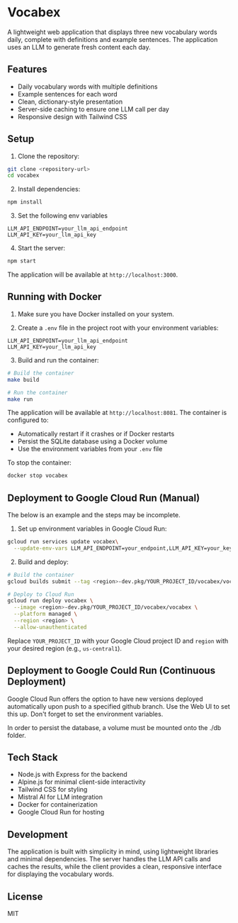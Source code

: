 # Vocabex

A lightweight web application that displays three new vocabulary words daily, complete with definitions and example sentences. The application uses an LLM to generate fresh content each day.

## Features

- Daily vocabulary words with multiple definitions
- Example sentences for each word
- Clean, dictionary-style presentation
- Server-side caching to ensure one LLM call per day
- Responsive design with Tailwind CSS

## Setup

1. Clone the repository:
```bash
git clone <repository-url>
cd vocabex
```

2. Install dependencies:
```bash
npm install
```

3. Set the following env variables
```
LLM_API_ENDPOINT=your_llm_api_endpoint
LLM_API_KEY=your_llm_api_key
```

4. Start the server:
```bash
npm start
```

The application will be available at `http://localhost:3000`.

## Running with Docker

1. Make sure you have Docker installed on your system.

2. Create a `.env` file in the project root with your environment variables:
```
LLM_API_ENDPOINT=your_llm_api_endpoint
LLM_API_KEY=your_llm_api_key
```

3. Build and run the container:
```bash
# Build the container
make build

# Run the container
make run
```

The application will be available at `http://localhost:8081`. The container is configured to:
- Automatically restart if it crashes or if Docker restarts
- Persist the SQLite database using a Docker volume
- Use the environment variables from your `.env` file

To stop the container:
```bash
docker stop vocabex
```

## Deployment to Google Cloud Run (Manual)

The below is an example and the steps may be incomplete.

1. Set up environment variables in Google Cloud Run:
```bash
gcloud run services update vocabex\
  --update-env-vars LLM_API_ENDPOINT=your_endpoint,LLM_API_KEY=your_key
```

2. Build and deploy:
```bash
# Build the container
gcloud builds submit --tag <region>-dev.pkg/YOUR_PROJECT_ID/vocabex/vocabex

# Deploy to Cloud Run
gcloud run deploy vocabex \
  --image <region>-dev.pkg/YOUR_PROJECT_ID/vocabex/vocabex \
  --platform managed \
  --region <region> \
  --allow-unauthenticated
```

Replace `YOUR_PROJECT_ID` with your Google Cloud project ID and `region` with your desired region (e.g., `us-central1`).

## Deployment to Google Could Run (Continuous Deployment)

Google Cloud Run offers the option to have new versions deployed automatically upon push to a specified github branch.
Use the Web UI to set this up. Don't forget to set the environment variables.

In order to persist the database, a volume must be mounted onto the ./db folder.

## Tech Stack

- Node.js with Express for the backend
- Alpine.js for minimal client-side interactivity
- Tailwind CSS for styling
- Mistral AI for LLM integration
- Docker for containerization
- Google Cloud Run for hosting

## Development

The application is built with simplicity in mind, using lightweight libraries and minimal dependencies. The server handles the LLM API calls and caches the results, while the client provides a clean, responsive interface for displaying the vocabulary words.

## License

MIT 